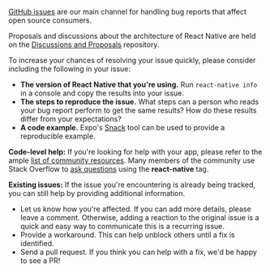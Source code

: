[GitHub issues](https://github.com/facebook/react-native/issues) are our main channel for handling bug reports that affect open source consumers.

Proposals and discussions about the architecture of React Native are held on the [Discussions and Proposals](https://github.com/react-native-community/discussions-and-proposals) repository.

To increase your chances of resolving your issue quickly, please consider including the following in your issue:
* **The version of React Native that you're using.** Run `react-native info` in a console and copy the results into your issue.
* **The steps to reproduce the issue.** What steps can a person who reads your bug report perform to get the same results? How do these results differ from your expectations?
* **A code example.** Expo's [Snack](https://snack.expo.io/) tool can be used to provide a reproducible example.

**Code-level help:** If you're looking for help with your app, please refer to the ample [list of community resources](https://reactnative.dev/help). Many members of the community use Stack Overflow to [ask questions](https://stackoverflow.com/questions/tagged/react-native?sort=frequent) using the **react-native** tag.

**Existing issues:** If the issue you're encountering is already being tracked, you can still help by providing additional information.

* Let us know how you're affected. If you can add more details, please leave a comment. Otherwise, adding a reaction to the original issue is a quick and easy way to communicate this is a recurring issue.
* Provide a workaround. This can help unblock others until a fix is identified.
* Send a pull request. If you think you can help with a fix, we'd be happy to see a PR!
